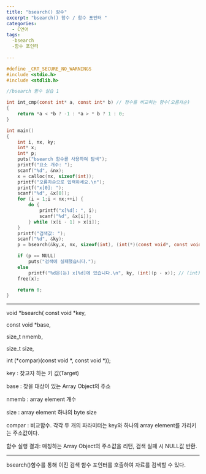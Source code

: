 ```yaml
---
title: "bsearch() 함수"
excerpt: "bsearch() 함수 / 함수 포인터 "
categories:
  - C언어
tags:
  -bsearch
  -함수 포인터
  
---
```


```c
#define _CRT_SECURE_NO_WARNINGS
#include <stdio.h>
#include <stdlib.h>

//bsearch 함수 실습 1

int int_cmp(const int* a, const int* b) // 정수를 비교하는 함수(오름차순)
{
	return *a < *b ? -1 : *a > * b ? 1 : 0;
}

int main()
{
	int i, nx, ky;
	int* x;
	int* p;
	puts("bsearch 함수를 사용하여 탐색");
	printf("요소 개수: ");
	scanf("%d", &nx);
	x = calloc(nx, sizeof(int));
	printf("오름차순으로 입력하세요.\n");
	printf("x[0]: ");
	scanf("%d", &x[0]);
	for (i = 1;i < nx;++i) {
		do {
			printf("x[%d]: ", i);
			scanf("%d", &x[i]);
		} while (x[i - 1] > x[i]);
	}
	printf("검색값: ");
	scanf("%d", &ky);
	p = bsearch(&ky,x, nx, sizeof(int), (int(*)(const void*, const void*)) int_cmp); // 포인터 반환

	if (p == NULL)
		puts("검색에 실패했습니다.");
	else
		printf("%d은(는) x[%d]에 있습니다.\n", ky, (int)(p - x)); // (int)(검색 주소 - 시작 주소) : 인덱스값
	free(x);

	return 0;
}

```
---

void *bsearch( const void *key,

  const void *base,
  
  size_t nmemb,
  
  size_t size,
  
  int (*compar)(const void *, const void *));

key    : 찾고자 하는 키 값(Target)

base   : 찾을 대상이 있는 Array Object의 주소

nmemb  : array element 개수

size   : array element 하나의 byte size

compar : 비교함수. 각각 두 개의 파라미터는 key와 하나의 array element를 가리키는 주소값이다.

함수 실행 결과: 매칭하는 Array Object의 주소값을 리턴, 검색 실패 시 NULL값 반환.

---
bsearch()함수를 통해 이진 검색 함수 포인터를 호출하여 자료를 검색할 수 있다.
